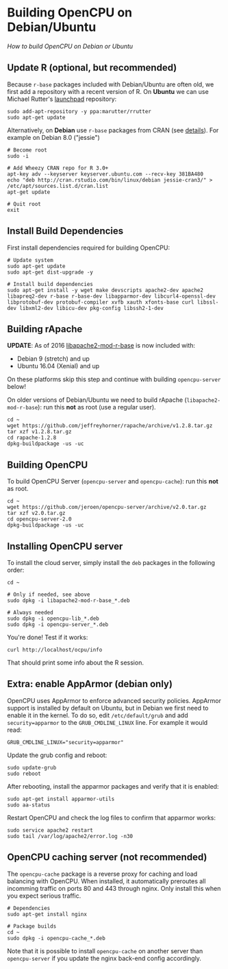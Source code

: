 # Building OpenCPU on Debian/Ubuntu

*How to build OpenCPU on Debian or Ubuntu*

## Update R (optional, but recommended)

Because `r-base` packages included with Debian/Ubuntu are often old, we first add a repository with a recent version of R. On **Ubuntu** we can use Michael Rutter's [launchpad](https://launchpad.net/~marutter/+archive/ubuntu/rrutter?field.series_filter=trusty) repository:

	sudo add-apt-repository -y ppa:marutter/rrutter
	sudo apt-get update

Alternatively, on **Debian** use `r-base` packages from CRAN (see [details](https://cran.rstudio.com/bin/linux/debian/#debian-jessie-stable)). For example on Debian 8.0 ("jessie")

	# Become root
	sudo -i

	# Add Wheezy CRAN repo for R 3.0+
	apt-key adv --keyserver keyserver.ubuntu.com --recv-key 381BA480
	echo "deb http://cran.rstudio.com/bin/linux/debian jessie-cran3/" > /etc/apt/sources.list.d/cran.list
	apt-get update

	# Quit root
	exit

## Install Build Dependencies

First install dependencies required for building OpenCPU:

	# Update system
	sudo apt-get update
	sudo apt-get dist-upgrade -y

	# Install build dependencies
	sudo apt-get install -y wget make devscripts apache2-dev apache2 libapreq2-dev r-base r-base-dev libapparmor-dev libcurl4-openssl-dev libprotobuf-dev protobuf-compiler xvfb xauth xfonts-base curl libssl-dev libxml2-dev libicu-dev pkg-config libssh2-1-dev

## Building rApache

**UPDATE**: As of 2016 [libapache2-mod-r-base](http://packages.ubuntu.com/xenial/web/libapache2-mod-r-base) is now included with:

 - Debian 9 (stretch) and up
 - Ubuntu 16.04 (Xenial) and up

On these platforms skip this step and continue with building `opencpu-server` below!

On older versions of Debian/Ubuntu we need to build rApache (`libapache2-mod-r-base`): run this **not** as root (use a regular user).

	cd ~
	wget https://github.com/jeffreyhorner/rapache/archive/v1.2.8.tar.gz
	tar xzf v1.2.8.tar.gz
	cd rapache-1.2.8
	dpkg-buildpackage -us -uc

## Building OpenCPU

To build OpenCPU Server (`opencpu-server` and `opencpu-cache`): run this **not** as root.

	cd ~
	wget https://github.com/jeroen/opencpu-server/archive/v2.0.tar.gz
	tar xzf v2.0.tar.gz
	cd opencpu-server-2.0
	dpkg-buildpackage -us -uc

## Installing OpenCPU server

To install the cloud server, simply install the `deb` packages in the following order:

	cd ~

	# Only if needed, see above
	sudo dpkg -i libapache2-mod-r-base_*.deb

	# Always needed
	sudo dpkg -i opencpu-lib_*.deb
	sudo dpkg -i opencpu-server_*.deb

You're done! Test if it works:

	curl http://localhost/ocpu/info

That should print some info about the R session.

## Extra: enable AppArmor (**debian only**)

OpenCPU uses AppArmor to enforce advanced security policies. AppArmor support is installed by default on Ubuntu, but in Debian we first need to enable it in the kernel. To do so, edit `/etc/default/grub` and add `security=apparmor` to the `GRUB_CMDLINE_LINUX` line. For example it would read:

	GRUB_CMDLINE_LINUX="security=apparmor"

Update the grub config and reboot:

	sudo update-grub
	sudo reboot

After rebooting, install the apparmor packages and verify that it is enabled:

	sudo apt-get install apparmor-utils
	sudo aa-status

Restart OpenCPU and check the log files to confirm that apparmor works:

	sudo service apache2 restart
    sudo tail /var/log/apache2/error.log -n30

## OpenCPU caching server (not recommended)

The `opencpu-cache` package is a reverse proxy for caching and load balancing with OpenCPU. When installed, it automatically preroutes all incomming traffic on ports 80 and 443 through nginx. Only install this when you expect serious traffic.

	# Dependencies
	sudo apt-get install nginx

	# Package builds
	cd ~
	sudo dpkg -i opencpu-cache_*.deb

Note that it is possible to install `opencpu-cache` on another server than `opencpu-server` if you update the nginx back-end config accordingly.

